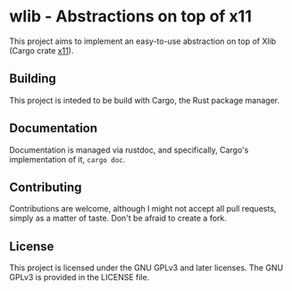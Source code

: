 # wlib - Abstractions on top of x11

This project aims to implement an easy-to-use abstraction on top of Xlib
(Cargo crate [x11](https://crates.io/crates/x11)).

## Building

This project is inteded to be build with Cargo, the Rust package manager.

## Documentation

Documentation is managed via rustdoc, and specifically, Cargo's implementation
of it, `cargo doc`.

## Contributing

Contributions are welcome, although I might not accept all pull requests,
simply as a matter of taste. Don't be afraid to create a fork.

## License

This project is licensed under the GNU GPLv3 and later licenses. The GNU GPLv3 is
provided in the LICENSE file.
